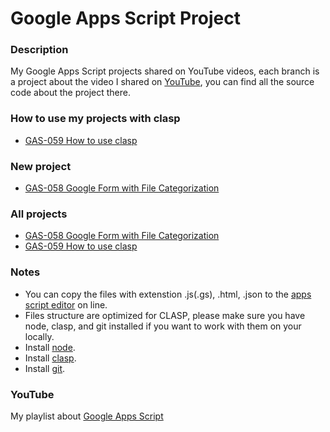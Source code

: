 # Google Apps Script Project

### Description
My Google Apps Script projects shared on YouTube videos, each branch is a project about the video I shared on [YouTube](https://www.youtube.com/ashtonfei/), you can find all the source code about the project there.

### How to use my projects with clasp
* [GAS-059 How to use clasp](https://github.com/ashtonfei/google-apps-script-projects/tree/gas059-how-to-use-clasp)

### New project
* [GAS-058 Google Form with File Categorization](https://github.com/ashtonfei/google-apps-script-projects/tree/gas058-google-form-with-file-categorization)

### All projects
* [GAS-058 Google Form with File Categorization](https://github.com/ashtonfei/google-apps-script-projects/tree/gas058-google-form-with-file-categorization)
* [GAS-059 How to use clasp](https://github.com/ashtonfei/google-apps-script-projects/tree/gas059-how-to-use-clasp)

### Notes
* You can copy the files with extenstion .js(.gs), .html, .json to the [apps script editor](https://script.google.com/) on line.  
* Files structure are optimized for CLASP, please make sure you have node, clasp, and git installed if you want to work with them on your locally.
* Install [node](https://nodejs.org/en/).
* Install [clasp](https://github.com/google/clasp).
* Install [git](https://git-scm.com/downloads).

### YouTube
My playlist about [Google Apps Script](https://www.youtube.com/playlist?list=PLQhwjnEjYj8Bf_EZDrrcmkB9vcB9Sk3x0)

